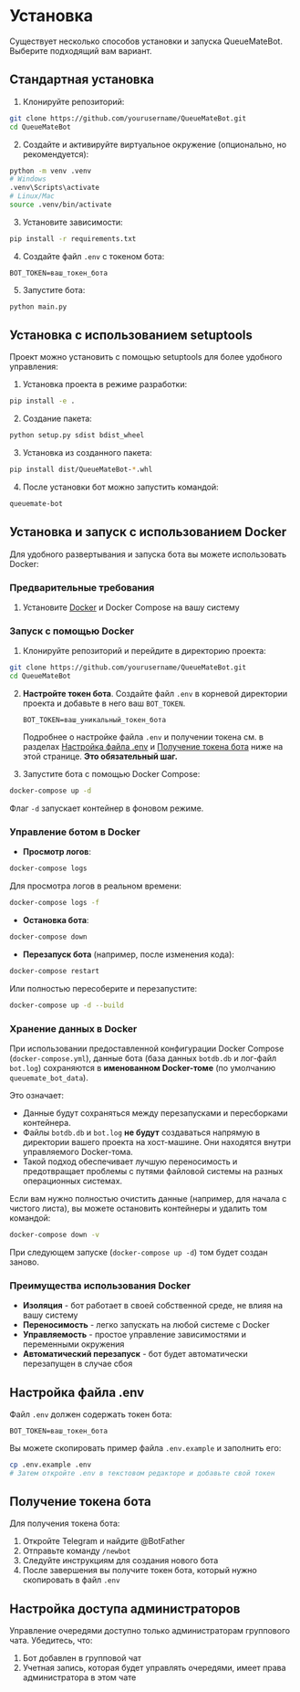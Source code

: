 # Установка

Существует несколько способов установки и запуска QueueMateBot. Выберите подходящий вам вариант.

## Стандартная установка

1. Клонируйте репозиторий:
```bash
git clone https://github.com/yourusername/QueueMateBot.git
cd QueueMateBot
```

2. Создайте и активируйте виртуальное окружение (опционально, но рекомендуется):
```bash
python -m venv .venv
# Windows
.venv\Scripts\activate
# Linux/Mac
source .venv/bin/activate
```

3. Установите зависимости:
```bash
pip install -r requirements.txt
```

4. Создайте файл `.env` с токеном бота:
```
BOT_TOKEN=ваш_токен_бота
```

5. Запустите бота:
```bash
python main.py
```

## Установка с использованием setuptools

Проект можно установить с помощью setuptools для более удобного управления:

1. Установка проекта в режиме разработки:
```bash
pip install -e .
```

2. Создание пакета:
```bash
python setup.py sdist bdist_wheel
```

3. Установка из созданного пакета:
```bash
pip install dist/QueueMateBot-*.whl
```

4. После установки бот можно запустить командой:
```bash
queuemate-bot
```

## Установка и запуск с использованием Docker

Для удобного развертывания и запуска бота вы можете использовать Docker:

### Предварительные требования

1. Установите [Docker](https://www.docker.com/products/docker-desktop/) и Docker Compose на вашу систему

### Запуск с помощью Docker

1. Клонируйте репозиторий и перейдите в директорию проекта:
```bash
git clone https://github.com/yourusername/QueueMateBot.git
cd QueueMateBot
```

2. **Настройте токен бота**. Создайте файл `.env` в корневой директории проекта и добавьте в него ваш `BOT_TOKEN`.
   ```
   BOT_TOKEN=ваш_уникальный_токен_бота
   ```
   Подробнее о настройке файла `.env` и получении токена см. в разделах [Настройка файла .env](#настройка-файла-env) и [Получение токена бота](#получение-токена-бота) ниже на этой странице. **Это обязательный шаг.**

3. Запустите бота с помощью Docker Compose:
```bash
docker-compose up -d
```

Флаг `-d` запускает контейнер в фоновом режиме.

### Управление ботом в Docker

- **Просмотр логов**:
```bash
docker-compose logs
```
Для просмотра логов в реальном времени:
```bash
docker-compose logs -f
```

- **Остановка бота**:
```bash
docker-compose down
```

- **Перезапуск бота** (например, после изменения кода):
```bash
docker-compose restart
```
Или полностью пересоберите и перезапустите:
```bash
docker-compose up -d --build
```

### Хранение данных в Docker

При использовании предоставленной конфигурации Docker Compose (`docker-compose.yml`), данные бота (база данных `botdb.db` и лог-файл `bot.log`) сохраняются в **именованном Docker-томе** (по умолчанию `queuemate_bot_data`).

Это означает:
- Данные будут сохраняться между перезапусками и пересборками контейнера.
- Файлы `botdb.db` и `bot.log` **не будут** создаваться напрямую в директории вашего проекта на хост-машине. Они находятся внутри управляемого Docker-тома.
- Такой подход обеспечивает лучшую переносимость и предотвращает проблемы с путями файловой системы на разных операционных системах.

Если вам нужно полностью очистить данные (например, для начала с чистого листа), вы можете остановить контейнеры и удалить том командой:
```bash
docker-compose down -v
```
При следующем запуске (`docker-compose up -d`) том будет создан заново.

### Преимущества использования Docker

- **Изоляция** - бот работает в своей собственной среде, не влияя на вашу систему
- **Переносимость** - легко запускать на любой системе с Docker
- **Управляемость** - простое управление зависимостями и переменными окружения
- **Автоматический перезапуск** - бот будет автоматически перезапущен в случае сбоя

## Настройка файла .env

Файл `.env` должен содержать токен бота:

```
BOT_TOKEN=ваш_токен_бота
```

Вы можете скопировать пример файла `.env.example` и заполнить его:

```bash
cp .env.example .env
# Затем откройте .env в текстовом редакторе и добавьте свой токен
```

## Получение токена бота

Для получения токена бота:

1. Откройте Telegram и найдите @BotFather
2. Отправьте команду `/newbot`
3. Следуйте инструкциям для создания нового бота
4. После завершения вы получите токен бота, который нужно скопировать в файл `.env`

## Настройка доступа администраторов

Управление очередями доступно только администраторам группового чата. Убедитесь, что:

1. Бот добавлен в групповой чат
2. Учетная запись, которая будет управлять очередями, имеет права администратора в этом чате 